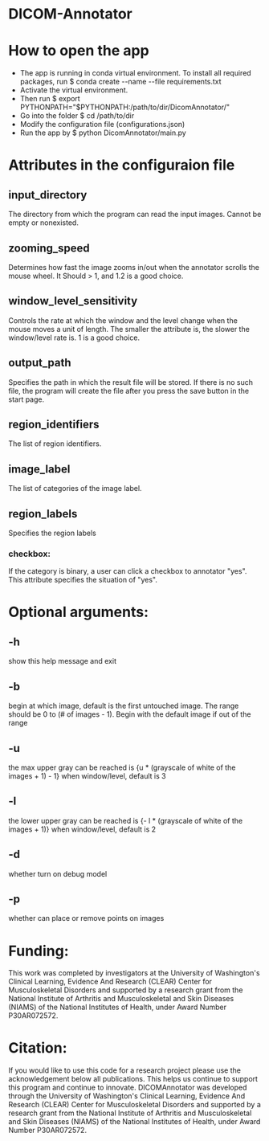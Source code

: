 # DICOM-Annotator
# How to open the app
- The app is running in conda virtual environment. To install all required packages, run
$ conda create --name <env> --file requirements.txt
- Activate the virtual environment.
- Then run
$ export PYTHONPATH="$PYTHONPATH:/path/to/dir/DicomAnnotator/"
- Go into the folder
$ cd /path/to/dir
- Modify the configuration file (configurations.json)
- Run the app by
$ python DicomAnnotator/main.py

# Attributes in the configuraion file
## input_directory
The directory from which the program can read the input images. Cannot be empty or nonexisted.
## zooming_speed
Determines how fast the image zooms in/out when the annotator scrolls the mouse wheel. It Should > 1, and 1.2 is a good choice.
## window_level_sensitivity
Controls the rate at which the window and the level change when the mouse moves a unit of length. The smaller the attribute is, the slower the window/level rate is. 1 is a good choice.
## output_path
Specifies the path in which the result file will be stored. If there is no such file, the program will create the file after you press the save button in the start page.
## region_identifiers
The list of region identifiers.
## image_label
The list of categories of the image label.
## region_labels
Specifies the region labels
### checkbox:
If the category is binary, a user can click a checkbox to annotator "yes". This attribute specifies the situation of "yes".

# Optional arguments:
##  -h
show this help message and exit
##  -b
begin at which image, default is the first untouched image. The range should be 0 to (# of images - 1). Begin with the default image if out of the range
##  -u
the max upper gray can be reached is {u * (grayscale of white of the images + 1) - 1} when window/level, default is 3
##  -l
the lower upper gray can be reached is {- l * (grayscale of white of the images + 1)} when window/level, default is 2
##  -d
whether turn on debug model
##  -p
whether can place or remove points on images

# Funding:
This work was completed by investigators at the University of Washington's Clinical Learning, Evidence And Research (CLEAR) Center for Musculoskeletal Disorders and supported by a research grant from the National Institute of Arthritis and Musculoskeletal and Skin Diseases (NIAMS) of the National Institutes of Health, under Award Number P30AR072572. 

# Citation:
If you would like to use this code for a research project please use the acknowledgement below all publications.  This helps us continue to support this program and continue to innovate.
DICOMAnnotator was developed through the University of Washington's Clinical Learning, Evidence And Research (CLEAR) Center for Musculoskeletal Disorders and supported by a research grant from the National Institute of Arthritis and Musculoskeletal and Skin Diseases (NIAMS) of the National Institutes of Health, under Award Number P30AR072572.
